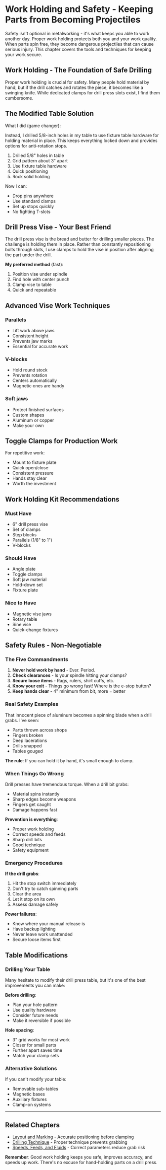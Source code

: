 # Work Holding and Safety - Keeping Parts from Becoming Projectiles

Safety isn't optional in metalworking - it's what keeps you able to work
another day. Proper work holding protects both you and your work quality.
When parts spin free, they become dangerous projectiles that can cause
serious injury. This chapter covers the tools and techniques for keeping
your work secure.

## Work Holding - The Foundation of Safe Drilling

Proper work holding is crucial for safety. Many people hold material by hand,
but if the drill catches and rotates the piece, it becomes like a swinging
knife. While dedicated clamps for drill press slots exist, I find them
cumbersome.

## The Modified Table Solution

What I did (game changer):

Instead, I drilled 5/8-inch holes in my table to use fixture table hardware
for holding material in place. This keeps everything locked down and provides
options for anti-rotation stops.

1. Drilled 5/8" holes in table
2. Grid pattern about 3" apart
3. Use fixture table hardware
4. Quick positioning
5. Rock solid holding

Now I can:

- Drop pins anywhere
- Use standard clamps
- Set up stops quickly
- No fighting T-slots

## Drill Press Vise - Your Best Friend

The drill press vise is the bread and butter for drilling smaller pieces. The
challenge is holding them in place. Rather than constantly repositioning bolts
through slots, I use clamps to hold the vise in position after aligning the
part under the drill.

**My preferred method** (fast):

1. Position vise under spindle
2. Find hole with center punch
3. Clamp vise to table
4. Quick and repeatable

## Advanced Vise Work Techniques

### Parallels

- Lift work above jaws
- Consistent height
- Prevents jaw marks
- Essential for accurate work

### V-blocks

- Hold round stock
- Prevents rotation
- Centers automatically
- Magnetic ones are handy

### Soft jaws

- Protect finished surfaces
- Custom shapes
- Aluminum or copper
- Make your own

## Toggle Clamps for Production Work

For repetitive work:

- Mount to fixture plate
- Quick open/close
- Consistent pressure
- Hands stay clear
- Worth the investment

## Work Holding Kit Recommendations

### Must Have

- 6" drill press vise
- Set of clamps
- Step blocks
- Parallels (1/8" to 1")
- V-blocks

### Should Have

- Angle plate
- Toggle clamps
- Soft jaw material
- Hold-down set
- Fixture plate

### Nice to Have

- Magnetic vise jaws
- Rotary table
- Sine vise
- Quick-change fixtures

## Safety Rules - Non-Negotiable

### The Five Commandments

1. **Never hold work by hand** - Ever. Period.
2. **Check clearances** - Is your spindle hitting your clamps?
3. **Secure loose items** - Rags, rulers, shirt cuffs, etc.
4. **Know your exit** - Things go wrong fast! Where is the e-stop button?
5. **Keep hands clear** - 4" minimum from bit, more = better

### Real Safety Examples

That innocent piece of aluminum becomes a spinning blade when a drill grabs.
I've seen:

- Parts thrown across shops
- Fingers broken
- Deep lacerations
- Drills snapped
- Tables gouged

**The rule**: If you can hold it by hand, it's small enough to clamp.

### When Things Go Wrong

Drill presses have tremendous torque. When a drill bit grabs:

- Material spins instantly
- Sharp edges become weapons
- Fingers get caught
- Damage happens fast

**Prevention is everything**:

- Proper work holding
- Correct speeds and feeds
- Sharp drill bits
- Good technique
- Safety equipment

### Emergency Procedures

**If the drill grabs**:

1. Hit the stop switch immediately
2. Don't try to catch spinning parts
3. Clear the area
4. Let it stop on its own
5. Assess damage safely

**Power failures**:

- Know where your manual release is
- Have backup lighting
- Never leave work unattended
- Secure loose items first

## Table Modifications

### Drilling Your Table

Many hesitate to modify their drill press table, but it's one of the best
improvements you can make:

**Before drilling**:

- Plan your hole pattern
- Use quality hardware
- Consider future needs
- Make it reversible if possible

**Hole spacing**:

- 3" grid works for most work
- Closer for small parts
- Further apart saves time
- Match your clamp sets

### Alternative Solutions

If you can't modify your table:

- Removable sub-tables
- Magnetic bases
- Auxiliary fixtures
- Clamp-on systems

---

## Related Chapters

- [Layout and Marking](layout_and_marking.md) - Accurate positioning before
  clamping
- [Drilling Technique](drilling_technique.md) - Proper technique prevents
  grabbing
- [Speeds, Feeds, and Fluids](speeds_feeds_fluids.md) - Correct parameters
  reduce grab risk

**Remember**: Good work holding keeps you safe, improves accuracy, and
speeds up work. There's no excuse for hand-holding parts on a drill press.
